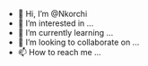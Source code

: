 - 👋 Hi, I’m @Nkorchi
- 👀 I’m interested in ...
- 🌱 I’m currently learning ...
- 💞️ I’m looking to collaborate on ...
- 📫 How to reach me ...

<!---
Nkorchi/Nkorchi is a ✨ special ✨ repository because its `README.md` (this file) appears on your GitHub profile.
You can click the Preview link to take a look at your changes.
--->
